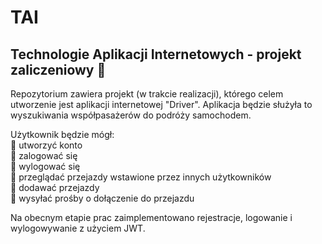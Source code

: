 # TAI
## Technologie Aplikacji Internetowych - projekt zaliczeniowy 🚗
Repozytorium zawiera projekt (w trakcie realizacji), którego celem utworzenie jest aplikacji internetowej "Driver".
Aplikacja będzie służyła to wyszukiwania współpasażerów do podróży samochodem.

Użytkownik będzie mógł:<br>
📍 utworzyć konto<br>
📍 zalogować się<br>
📍 wylogować się<br>
📍 przeglądać przejazdy wstawione przez innych użytkowników<br>
📍 dodawać przejazdy<br>
📍 wysyłać prośby o dołączenie do przejazdu<br>

Na obecnym etapie prac zaimplementowano rejestracje, logowanie i wylogowywanie z użyciem JWT.
